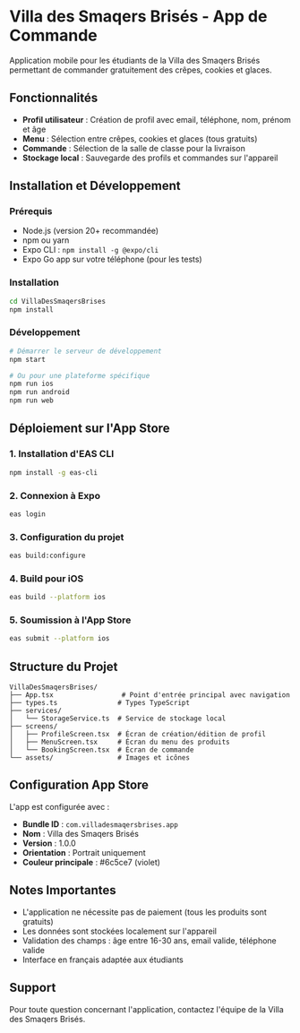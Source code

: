 # Villa des Smaqers Brisés - App de Commande

Application mobile pour les étudiants de la Villa des Smaqers Brisés permettant de commander gratuitement des crêpes, cookies et glaces.

## Fonctionnalités

- **Profil utilisateur** : Création de profil avec email, téléphone, nom, prénom et âge
- **Menu** : Sélection entre crêpes, cookies et glaces (tous gratuits)
- **Commande** : Sélection de la salle de classe pour la livraison
- **Stockage local** : Sauvegarde des profils et commandes sur l'appareil

## Installation et Développement

### Prérequis
- Node.js (version 20+ recommandée)
- npm ou yarn
- Expo CLI : `npm install -g @expo/cli`
- Expo Go app sur votre téléphone (pour les tests)

### Installation
```bash
cd VillaDesSmaqersBrises
npm install
```

### Développement
```bash
# Démarrer le serveur de développement
npm start

# Ou pour une plateforme spécifique
npm run ios
npm run android
npm run web
```

## Déploiement sur l'App Store

### 1. Installation d'EAS CLI
```bash
npm install -g eas-cli
```

### 2. Connexion à Expo
```bash
eas login
```

### 3. Configuration du projet
```bash
eas build:configure
```

### 4. Build pour iOS
```bash
eas build --platform ios
```

### 5. Soumission à l'App Store
```bash
eas submit --platform ios
```

## Structure du Projet

```
VillaDesSmaqersBrises/
├── App.tsx                 # Point d'entrée principal avec navigation
├── types.ts               # Types TypeScript
├── services/
│   └── StorageService.ts  # Service de stockage local
├── screens/
│   ├── ProfileScreen.tsx  # Écran de création/édition de profil
│   ├── MenuScreen.tsx     # Écran du menu des produits
│   └── BookingScreen.tsx  # Écran de commande
└── assets/                # Images et icônes
```

## Configuration App Store

L'app est configurée avec :
- **Bundle ID** : `com.villadesmaqersbrises.app`
- **Nom** : Villa des Smaqers Brisés
- **Version** : 1.0.0
- **Orientation** : Portrait uniquement
- **Couleur principale** : #6c5ce7 (violet)

## Notes Importantes

- L'application ne nécessite pas de paiement (tous les produits sont gratuits)
- Les données sont stockées localement sur l'appareil
- Validation des champs : âge entre 16-30 ans, email valide, téléphone valide
- Interface en français adaptée aux étudiants

## Support

Pour toute question concernant l'application, contactez l'équipe de la Villa des Smaqers Brisés.

